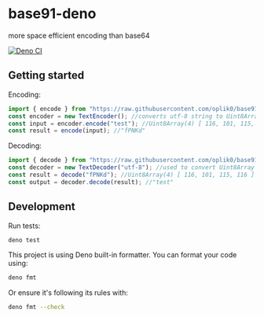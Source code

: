 # base91-deno
more space efficient encoding than base64

[![Deno CI](https://github.com/oplik0/base91-deno/workflows/Deno%20CI/badge.svg)](https://github.com/oplik0/base91-deno/actions)

## Getting started

Encoding:

```ts
import { encode } from "https://raw.githubusercontent.com/oplik0/base91-deno/master/base91.ts";
const encoder = new TextEncoder(); //converts utf-8 string to Uint8Array
const input = encoder.encode("test"); //Uint8Array(4) [ 116, 101, 115, 116 ] 
const result = encode(input); //"fPNKd"
```

Decoding:
```ts
import { decode } from "https://raw.githubusercontent.com/oplik0/base91-deno/master/base91.ts";
const decoder = new TextDecoder("utf-8"); //used to convert Uint8Array to utf-8 string
const result = decode("fPNKd"); //Uint8Array(4) [ 116, 101, 115, 116 ]
const output = decoder.decode(result); //"test"
```

## Development

Run tests:

```bash
deno test
```

This project is using Deno built-in formatter. You can format your code using:
```bash
deno fmt
```
Or ensure it's following its rules with:
```bash
deno fmt --check
```
